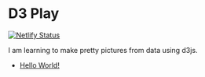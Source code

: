 # D3 Play

[![Netlify Status](https://api.netlify.com/api/v1/badges/0a370c9e-f978-455d-b558-4e3270c230a8/deploy-status)](https://app.netlify.com/sites/elated-rosalind-714419/deploys)

I am learning to make pretty pictures from data using d3js.

* [Hello World!](https://elated-rosalind-714419.netlify.app/123.html)